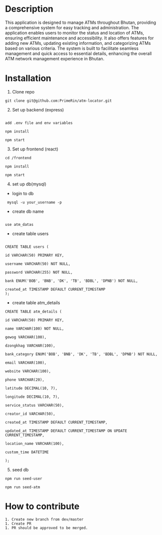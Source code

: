 # Description

This application is designed to manage ATMs throughout Bhutan, providing a comprehensive system for easy tracking and administration. The application enables users to monitor the status and location of ATMs, ensuring efficient maintenance and accessibility. It also offers features for adding new ATMs, updating existing information, and categorizing ATMs based on various criteria. The system is built to facilitate seamless management and quick access to essential details, enhancing the overall ATM network management experience in Bhutan.

# Installation

1. Clone repo

``` 
git clone git@github.com:PrimeRin/atm-locator.git
```

2. Set up backend (express)

``` cd /backend

add .env file and env variables

npm install

npm start
```

3.  Set up frontend (react)

```
cd /frontend

npm install

npm start
```


4. set up db(mysql)

 -  login to db

 ```
  mysql -u your_username -p 
  ```

 - create db name

``` CREATE DATABASE atm_datas;

use atm_datas
```

 - create table users
```

CREATE TABLE users (

id VARCHAR(50) PRIMARY KEY,

username VARCHAR(50) NOT NULL,

password VARCHAR(255) NOT NULL,

bank ENUM('BOB', 'BNB', 'DK', 'TB', 'BDBL', 'DPNB') NOT NULL,

created_at TIMESTAMP DEFAULT CURRENT_TIMESTAMP
);

```

- create table atm_details

```
CREATE TABLE atm_details (

id VARCHAR(50) PRIMARY KEY,

name VARCHAR(100) NOT NULL,

gewog VARCHAR(100),

dzongkhag VARCHAR(100),

bank_category ENUM('BOB', 'BNB', 'DK', 'TB', 'BDBL', 'DPNB') NOT NULL,

email VARCHAR(100),

website VARCHAR(100),

phone VARCHAR(20),

latitude DECIMAL(10, 7),

longitude DECIMAL(10, 7),

service_status VARCHAR(50),

creator_id VARCHAR(50),

created_at TIMESTAMP DEFAULT CURRENT_TIMESTAMP,

updated_at TIMESTAMP DEFAULT CURRENT_TIMESTAMP ON UPDATE CURRENT_TIMESTAMP,

location_name VARCHAR(100),

custom_time DATETIME

);
```

5. seed db
```
npm run seed-user

npm run seed-atm
```

# How to contribute
```
1. Create new branch from dev/master
1. Create PR
1. PR should be approved to be merged.
```








